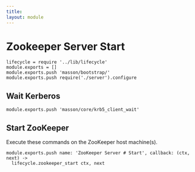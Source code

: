 ```yaml
---
title: 
layout: module
---
```


# Zookeeper Server Start

    lifecycle = require '../lib/lifecycle'
    module.exports = []
    module.exports.push 'masson/bootstrap/'
    module.exports.push require('./server').configure

## Wait Kerberos

    module.exports.push 'masson/core/krb5_client_wait'

## Start ZooKeeper

Execute these commands on the ZooKeeper host machine(s).

    module.exports.push name: 'ZooKeeper Server # Start', callback: (ctx, next) ->
      lifecycle.zookeeper_start ctx, next


